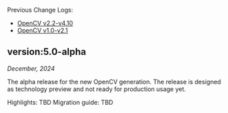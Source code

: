 Previous Change Logs:
* [OpenCV v2.2-v4.10](https://github.com/opencv/opencv/wiki/OpenCV-ChangeLog-v2.2%E2%80%90v4.10)
* [OpenCV v1.0-v2.1](https://github.com/opencv/opencv/wiki/ChangeLog_v10-v21)

version:5.0-alpha
--------------

*December, 2024*

The alpha release for the new OpenCV generation. The release is designed as technology preview and not ready for production usage yet.

Highlights: TBD
Migration guide: TBD
